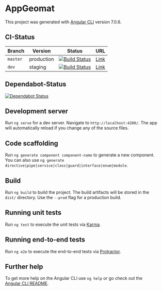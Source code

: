 # AppGeomat

This project was generated with [Angular CLI](https://github.com/angular/angular-cli) version 7.0.6.

## CI-Status

| Branch   | Version    | Status                                                                                                                              | URL                                              |
| -------- | ---------- | ----------------------------------------------------------------------------------------------------------------------------------- | ------------------------------------------------ |
| `master` | production | [![Build Status](https://travis-ci.org/zentrumnawi/solid-frontend.svg?branch=master)](https://travis-ci.org/zentrumnawi/solid-frontend) | [Link](https://app.geomat.uni-frankfurt.de/)     |
| `dev`    | staging    | [![Build Status](https://travis-ci.org/zentrumnavi/solid-frontend.svg?branch=dev)](https://travis-ci.org/zentrumnawi/solid-frontend)    | [Link](https://preview.geomat.uni-frankfurt.de/) |

## Dependabot-Status

[![Dependabot Status](https://api.dependabot.com/badges/status?host=github&repo=zentrumnawi/solid-frontend)](https://dependabot.com)

## Development server

Run `ng serve` for a dev server. Navigate to `http://localhost:4200/`. The app will automatically reload if you change any of the source files.

## Code scaffolding

Run `ng generate component component-name` to generate a new component. You can also use `ng generate directive|pipe|service|class|guard|interface|enum|module`.

## Build

Run `ng build` to build the project. The build artifacts will be stored in the `dist/` directory. Use the `--prod` flag for a production build.

## Running unit tests

Run `ng test` to execute the unit tests via [Karma](https://karma-runner.github.io).

## Running end-to-end tests

Run `ng e2e` to execute the end-to-end tests via [Protractor](http://www.protractortest.org/).

## Further help

To get more help on the Angular CLI use `ng help` or go check out the [Angular CLI README](https://github.com/angular/angular-cli/blob/master/README.md).
